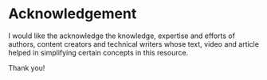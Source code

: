 # Acknowledgement

I would like the acknowledge the knowledge, expertise and efforts of authors,
content creators and technical writers whose text, video and article helped in
simplifying certain concepts in this resource.

Thank you!
